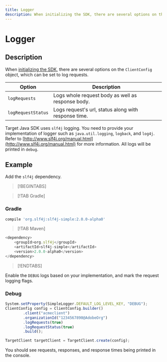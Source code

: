 ```yaml
---
title: Logger
description: When initializing the SDK, there are several options on the ClientConfig object, which can be set to log requests.
---
```


# Logger

## Description

When [initializing the SDK](initialize-sdk.md), there are several options on the `ClientConfig` object, which can be set to log requests.

|Option|Description|
| --- | --- |
|`logRequests`|Logs whole request body as well as response body.|
|`logRequestStatus`|Logs request's url, status along with response time.|

Target Java SDK uses `slf4j` logging. You need to provide your implementation of logger such as `java.util.logging`, `logback`, and `log4j`. Refer to [http://www.slf4j.org/manual.html](http://www.slf4j.org/manual.html) for more information. All logs will be printed in `debug`.

## Example

Add the `slf4j` dependency.

>[!BEGINTABS]

>[!TAB Gradle]

### Gradle

```javascript
compile 'org.slf4j:slf4j-simple:2.0.0-alpha0'
```

>[!TAB Maven]

```javascript
<dependency>
    <groupId>org.slf4j</groupId>
    <artifactId>slf4j-simple</artifactId>
    <version>2.0.0-alpha0</version>
</dependency>
```

>[!ENDTABS]

Enable the `DEBUG` logs based on your implementation, and mark the request logging flags.

### Debug

```javascript
System.setProperty(SimpleLogger.DEFAULT_LOG_LEVEL_KEY, "DEBUG");
ClientConfig config = ClientConfig.builder()
        .client("acmeclient")
        .organizationId("1234567890@AdobeOrg")
        .logRequests(true)
        .logRequestStatus(true)
        .build();

TargetClient targetClient = TargetClient.create(config);
```

You should see requests, responses, and response times being printed in the console.